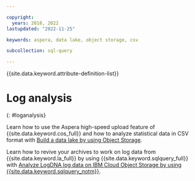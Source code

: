 ```yaml
---

copyright:
  years: 2018, 2022
lastupdated: "2022-11-25"

keywords: aspera, data lake, object storage, csv

subcollection: sql-query

---
```


{{site.data.keyword.attribute-definition-list}}

# Log analysis
{: #loganalysis}

Learn how to use the Aspera high-speed upload feature of {{site.data.keyword.cos_full}} and how to analyze statistical data in CSV format with [Build a data lake by using Object Storage](/docs/solution-tutorials?topic=solution-tutorials-smart-data-lake).

Learn how to revive your archives to work on log data from {{site.data.keyword.la_full}} by using {{site.data.keyword.sqlquery_full}} with [Analyze LogDNA log data on IBM Cloud Object Storage by using {{site.data.keyword.sqlquery_notm}}](https://www.ibm.com/cloud/blog/analyze-logdna-log-data-on-ibm-cloud-object-storage-using-ibm-cloud-sql-query).

